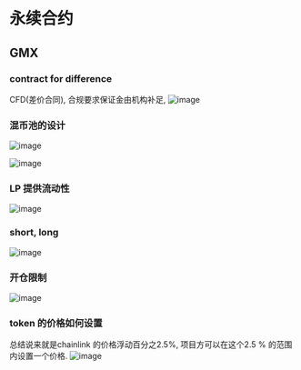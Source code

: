 # 永续合约
## GMX
### contract for difference
CFD(差价合同), 合规要求保证金由机构补足, 
![image](https://github.com/user-attachments/assets/46266c46-63ca-4fbf-bea0-0f62ec011113)



### 混币池的设计
![image](https://github.com/user-attachments/assets/d093cbdb-5195-481a-aeca-e012aa1e38aa)

![image](https://github.com/user-attachments/assets/b19ecb7b-7793-479d-8e96-4e93948b16a9)

### LP 提供流动性
![image](https://github.com/user-attachments/assets/26374fb3-8106-4b16-8bce-03e4af33451e)

### short, long
![image](https://github.com/user-attachments/assets/863f0d71-cf00-4174-a3fd-35825134c25c)

### 开仓限制
![image](https://github.com/user-attachments/assets/9f8ea0b1-f4dc-48e6-9b27-405497989372)


### token 的价格如何设置
总结说来就是chainlink 的价格浮动百分之2.5%, 项目方可以在这个2.5 % 的范围内设置一个价格. 
![image](https://github.com/user-attachments/assets/ace69d00-b785-4846-b8d1-4623f79ffd8b)
